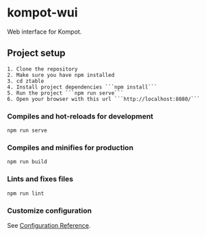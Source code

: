 # kompot-wui

Web interface for Kompot.

## Project setup

    1. Clone the repository
    2. Make sure you have npm installed
    3. cd ztable
    4. Install project dependencies ```npm install```
    5. Run the project ```npm run serve```
    6. Open your browser with this url ```http://localhost:8080/```

### Compiles and hot-reloads for development
```
npm run serve
```

### Compiles and minifies for production
```
npm run build
```

### Lints and fixes files
```
npm run lint
```

### Customize configuration
See [Configuration Reference](https://cli.vuejs.org/config/).
